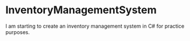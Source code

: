 # InventoryManagementSystem
I am starting to create an inventory management system in C# for practice purposes.
